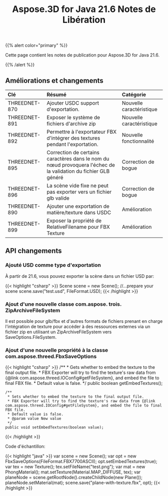 ﻿---
title: Aspose.3D for Java 21.6 Notes de Libération
type: docs
weight: 7
url: /fr/java/aspose-3d-for-java-21-6-release-notes/
---
{{% alert color="primary" %}}

Cette page contient les notes de publication pour Aspose.3D for Java 21.6.

{{% /alert %}}
## **Améliorations et changements**

|**Clé**|**Résumé**|**Catégorie**|
|:- |:- |:- |
|THREEDNET-870 |Ajouter USDC support d'exportation.|Nouvelle caractéristique|
|THREEDNET-891 |Exposer le système de fichiers d'archive zip|Nouvelle caractéristique|
|THREEDNET-892 |Permettre à l'exportateur FBX d'intégrer des textures pendant l'exportation.|Nouvelle fonctionnalité|
|THREEDNET-895 |Correction de certains caractères dans le nom du nœud provoquera l'échec de la validation du fichier GLB généré|Correction de bogue|
|THREEDNET-896 |La scène vide fixe ne peut pas exporter vers un fichier glb valide|Correction de bogue|
|THREEDNET-890 |Ajouter une exportation de matière/texture dans USDC|Amélioration|
|THREEDNET-899 |Exposer la propriété de RelativeFilename pour FBX Texture|Amélioration|




## API changements ##


### Ajouté USD comme type d'exportation ###

À partir de 21.6, vous pouvez exporter la scène dans un fichier USD par:

{{< highlight "csharp" >}}
    Scene scene = new Scene();
    //...prepare your scene
    scene.save("test.usd", FileFormat.USD);
{{< /highlight >}}

### Ajout d'une nouvelle classe com.aspose. trois. ZipArchiveFileSystem ###

Il est possible pour glb/fbx et d'autres formats de fichiers prenant en charge l'intégration de texture pour accéder à des ressources externes via un fichier zip en utilisant un ZipArchiveFileSystem vers SaveOptions.FileSystem.


### Ajout d'une nouvelle propriété à la classe com.aspose.threed.FbxSaveOptions ###

{{< highlight "csharp" >}}
    /**
     * Gets whether to embed the texture to the final output file.
     * FBX Exporter will try to find the texture's raw data from {@link com.aspose.threed.IOConfig#getFileSystem}, and embed the file to final FBX file.
     * Default value is false.
     */
    public boolean getEmbedTextures();
    
    /**
     * Sets whether to embed the texture to the final output file.
     * FBX Exporter will try to find the texture's raw data from {@link com.aspose.threed.IOConfig#getFileSystem}, and embed the file to final FBX file.
     * Default value is false.
     * @param value New value
     */
    public void setEmbedTextures(boolean value);
{{< /highlight >}}


Code d'échantillon:

{{< highlight "java" >}}
    var scene = new Scene();
    var opt = new FbxSaveOptions(FileFormat.FBX7700ASCII);
    opt.setEmbedTextures(true);
    var tex = new Texture();
    tex.setFileName("test.png");
    var mat = new PhongMaterial();
    mat.setTexture(Material.MAP_DIFFUSE, tex);
    var planeNode = scene.getRootNode().createChildNode(new Plane());
    planeNode.setMaterial(mat);
    scene.save("plane-with-texture.fbx", opt);
{{< /highlight >}}


